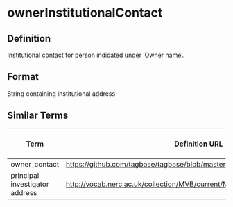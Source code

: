 # ownerInstitutionalContact

## Definition 
Institutional contact for person indicated under ‘Owner name’.

## Format
String containing institutional address

## Similar Terms 
|Term|Definition URL|Source Vocabulary Publisher/Creator|
|----|----------|-----------------|
|owner_contact|https://github.com/tagbase/tagbase/blob/master/eTagMetadataInventory.csv#L7|Tagbase|
|principal investigator address|http://vocab.nerc.ac.uk/collection/MVB/current/MVB000234/|Movebank|


 